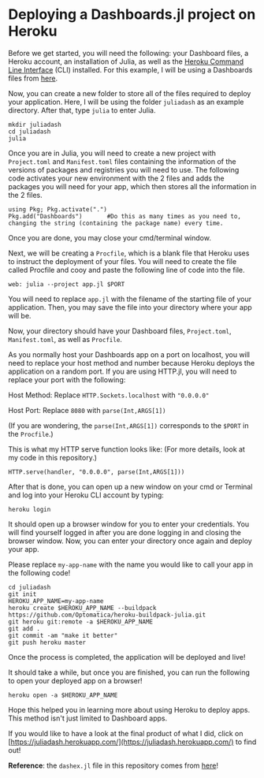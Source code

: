 # Deploying a Dashboards.jl project on Heroku

Before we get started, you will need the following: your Dashboard files, a Heroku account, an installation of Julia, as well as the [Heroku Command Line Interface](https://devcenter.heroku.com/articles/heroku-cli#download-and-install) (CLI) installed. For this example, I will be using a Dashboards files from [here](https://github.com/waralex/DashboardsExamples/blob/master/dash_tutorial/5_interactive_graphing_2.jl).

Now, you can create a new folder to store all of the files required to deploy your application. Here, I will be using the folder `juliadash` as an example directory. After that, type `julia` to enter Julia.

```
mkdir juliadash
cd juliadash
julia
```
Once you are in Julia, you will need to create a new project with `Project.toml` and `Manifest.toml` files containing the information of the versions of packages and registries you will need to use. The following code activates your new environment with the 2 files and adds the packages you will need for your app, which then stores all the information in the 2 files.

```
using Pkg; Pkg.activate(".")
Pkg.add("Dashboards")       #Do this as many times as you need to, changing the string (containing the package name) every time.
```
Once you are done, you may close your cmd/terminal window.

Next, we will be creating a `Procfile`, which is a blank file that Heroku uses to instruct the deployment of your files.
You will need to create the file called Procfile and cooy and paste the following line of code into the file.
```
web: julia --project app.jl $PORT
```
You will need to replace `app.jl` with the filename of the starting file of your application.
Then, you may save the file into your directory where your app will be.

Now, your directory should have your Dashboard files, `Project.toml`, `Manifest.toml`, as well as `Procfile`.

As you normally host your Dashboards app on a port on localhost, you will need to replace your host method and number because Heroku deploys the application on a random port. If you are using HTTP.jl, you will need to replace your port with the following:

Host Method: Replace `HTTP.Sockets.localhost` with `"0.0.0.0"`

Host Port: Replace `8080` with `parse(Int,ARGS[1])`

(If you are wondering, the `parse(Int,ARGS[1])` corresponds to the `$PORT` in the `Procfile`.)

This is what my HTTP serve function looks like: (For more details, look at my code in this repository.)
```
HTTP.serve(handler, "0.0.0.0", parse(Int,ARGS[1]))
```

After that is done, you can open up a new window on your cmd or Terminal and log into your Heroku CLI account by typing:
```
heroku login
```
It should open up a browser window for you to enter your credentials. You will find yourself logged in after you are done logging in and closing the browser window. Now, you can enter your directory once again and deploy your app.

Please replace `my-app-name` with the name you would like to call your app in the following code!

```
cd juliadash
git init
HEROKU_APP_NAME=my-app-name
heroku create $HEROKU_APP_NAME --buildpack https://github.com/Optomatica/heroku-buildpack-julia.git
git heroku git:remote -a $HEROKU_APP_NAME
git add .
git commit -am "make it better"
git push heroku master
```
Once the process is completed, the application will be deployed and live!

It should take a while, but once you are finished, you can run the following to open your deployed app on a browser!

```
heroku open -a $HEROKU_APP_NAME
```
Hope this helped you in learning more about using Heroku to deploy apps. This method isn't just limited to Dashboard apps.

If you would like to have a look at the final product of what I did, click on [https://juliadash.herokuapp.com/](https://juliadash.herokuapp.com/) to find out!

**Reference**: the `dashex.jl` file in this repository comes from [here](https://github.com/waralex/DashboardsExamples/blob/master/dash_tutorial/5_interactive_graphing_2.jl)!
